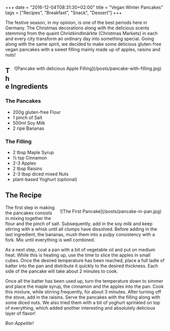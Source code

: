 +++
date = "2016-12-04T08:31:30+02:00"
title = "Vegan Winter Pancakes"
tags = ["Recipes", "Breakfast", "Snack", "Dessert"]
+++

The festive season, in my opinion, is one of the best periods here in Germany. 
The Christmas decorations along with the delicious scents stemming from the quaint 
Christkindlmärkte (Christmas Markets) in each and every city transform an ordinary 
day into something special.<!--more--> Going along with the same spirit, we decided to make some 
delicious gluten-free vegan pancakes with a sweet filling mainly made up of apples, raisins and nuts!
<div style="float:right; padding:12px;">
![Pancake with delicious Apple Filling](/posts/pancake-with-filling.jpg)
</div>

## **The Ingredients**

### The Pancakes
- 200g gluten-free Flour
- 1 pinch of Salt
- 500ml Soy Milk
- 2 ripe Bananas

### The Filling
- 2 tbsp Maple Syrup
- ½ tsp Cinnamon
- 2-3 Apples
- 2 tbsp Raisins
- 2-3 tbsp diced mixed Nuts
- plant-based Yoghurt (optional)

## The Recipe
<div style="float:right; padding:12px;">
![The First Pancake](/posts/pancake-in-pan.jpg)
</div>
The first step in making the pancakes consists in mixing together the flour and the pinch of salt. 
Subsequently, add in the soy milk and keep stirring with a whisk until all clumps have dissolved. 
Before adding in the last ingredient, the bananas, mush them into a pulpy consistency with a fork. 
Mix until everything is well combined.

As a next step, coat a pan with a bit of vegetable oil and put on medium heat. While this is heating up, 
use the time to slice the apples in small cubes. Once the desired temperature has been reached, place a 
full ladle of batter into the pan and distribute it quickly to the desired thickness. Each side of the pancake will take about 2 minutes to cook. 

Once all the batter has been used up, turn the temperature down to simmer and place the maple syrup, 
the cinnamon and the apples into the pan. Cook this mixture, while stirring frequently, for about 3 
minutes. After turning off the stove, add in the raisins. Serve the pancakes with the filling along 
with some diced nuts. We also tried them with a bit of yoghurt sprinkled on top of everything, which 
added another interesting and absolutely delicious layer of flavor!

*Bon Appetite!*